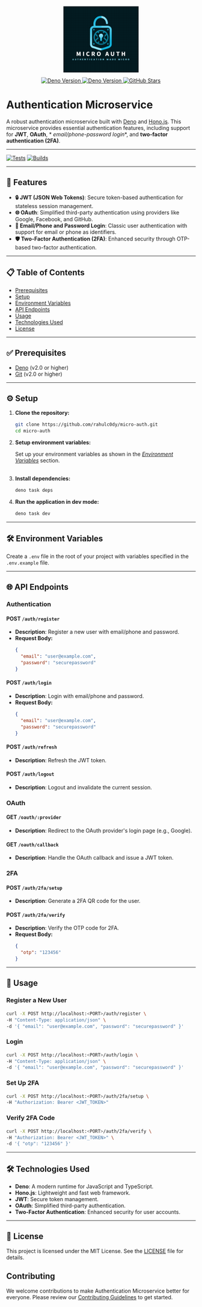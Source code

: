 <div align="center">
  <img src="media/logo.png" alt="Authentication Microservice Logo" style="padding:10px" width="200">
  <br>
  <a href="https://github.com/rahulc0dy/micro-auth/releases">
    <img src="https://img.shields.io/badge/1.0.0-teal?label=version" alt="Deno Version">
  </a>
  <a href="https://github.com/rahulc0dy/micro-auth/issues">
    <img src="https://img.shields.io/github/issues/rahulc0dy/micro-auth" alt="Deno Version">
  </a>
  <a href="https://github.com/rahulc0dy/micro-auth">
    <img src="https://img.shields.io/github/stars/rahulc0dy/micro-auth" alt="GitHub Stars">
  </a>
</div>

# Authentication Microservice

A robust authentication microservice built with [Deno](https://deno.land/) and [Hono.js](https://hono.dev/). This
microservice provides essential authentication features, including support for **JWT**, **OAuth**, *
*email/phone-password login**, and **two-factor authentication (2FA)**.

---

[![Tests](https://github.com/rahulc0dy/micro-auth/actions/workflows/run-tests.yml/badge.svg)](https://github.com/rahulc0dy/micro-auth/actions/workflows/run-tests.yml)
[![Builds](https://github.com/rahulc0dy/micro-auth/actions/workflows/builds.yml/badge.svg)](https://github.com/rahulc0dy/micro-auth/actions/workflows/builds.yml)


---

## 🚀 Features

- **🔒 JWT (JSON Web Tokens)**: Secure token-based authentication for stateless session management.
- **🌐 OAuth**: Simplified third-party authentication using providers like Google, Facebook, and GitHub.
- **📧 Email/Phone and Password Login**: Classic user authentication with support for email or phone as identifiers.
- **🛡️ Two-Factor Authentication (2FA)**: Enhanced security through OTP-based two-factor authentication.

---

## 📋 Table of Contents

- [Prerequisites](#-prerequisites)
- [Setup](#-setup)
- [Environment Variables](#-environment-variables)
- [API Endpoints](#-api-endpoints)
- [Usage](#-usage)
- [Technologies Used](#-technologies-used)
- [License](#-license)

---

## ✅ Prerequisites

- [Deno](https://deno.land/) (v2.0 or higher)
- [Git](https://git-scm.com/) (v2.0 or higher)

---

## ⚙️ Setup

1. **Clone the repository:**
   ```bash
   git clone https://github.com/rahulc0dy/micro-auth.git
   cd micro-auth
   ```

2. **Setup environment variables:**

   Set up your environment variables as shown in the [_Environment Variables_](#️-environment-variables)
   section.<br><br>

3. **Install dependencies:**
   ```bash
   deno task deps
   ```

4. **Run the application in dev mode:**
   ```bash
   deno task dev
   ```

---

## 🛠️ Environment Variables

Create a `.env` file in the root of your project with variables specified in the `.env.example` file.

---

## 🌐 API Endpoints

### Authentication

#### **POST** `/auth/register`

- **Description**: Register a new user with email/phone and password.
- **Request Body:**
  ```json
  {
    "email": "user@example.com",
    "password": "securepassword"
  }
  ```

#### **POST** `/auth/login`

- **Description**: Login with email/phone and password.
- **Request Body:**
  ```json
  {
    "email": "user@example.com",
    "password": "securepassword"
  }
  ```

#### **POST** `/auth/refresh`

- **Description**: Refresh the JWT token.

#### **POST** `/auth/logout`

- **Description**: Logout and invalidate the current session.

### OAuth

#### **GET** `/oauth/:provider`

- **Description**: Redirect to the OAuth provider's login page (e.g., Google).

#### **GET** `/oauth/callback`

- **Description**: Handle the OAuth callback and issue a JWT token.

### 2FA

#### **POST** `/auth/2fa/setup`

- **Description**: Generate a 2FA QR code for the user.

#### **POST** `/auth/2fa/verify`

- **Description**: Verify the OTP code for 2FA.
- **Request Body:**
  ```json
  {
    "otp": "123456"
  }
  ```

---

## 📌 Usage

### Register a New User

```bash
curl -X POST http://localhost:<PORT>/auth/register \
-H "Content-Type: application/json" \
-d '{ "email": "user@example.com", "password": "securepassword" }'
```

### Login

```bash
curl -X POST http://localhost:<PORT>/auth/login \
-H "Content-Type: application/json" \
-d '{ "email": "user@example.com", "password": "securepassword" }'
```

### Set Up 2FA

```bash
curl -X POST http://localhost:<PORT>/auth/2fa/setup \
-H "Authorization: Bearer <JWT_TOKEN>"
```

### Verify 2FA Code

```bash
curl -X POST http://localhost:<PORT>/auth/2fa/verify \
-H "Authorization: Bearer <JWT_TOKEN>" \
-d '{ "otp": "123456" }'
```

---

## 🛠️ Technologies Used

- **Deno**: A modern runtime for JavaScript and TypeScript.
- **Hono.js**: Lightweight and fast web framework.
- **JWT**: Secure token management.
- **OAuth**: Simplified third-party authentication.
- **Two-Factor Authentication**: Enhanced security for user accounts.

---

## 📜 License

This project is licensed under the MIT License. See the [LICENSE](LICENSE) file for details.

## Contributing

We welcome contributions to make Authentication Microservice better for everyone.
Please review our [Contributing Guidelines](https://github.com/rahulc0dy/micro-auth/blob/master/docs/CONTRIBUTING.md) to
get started.
